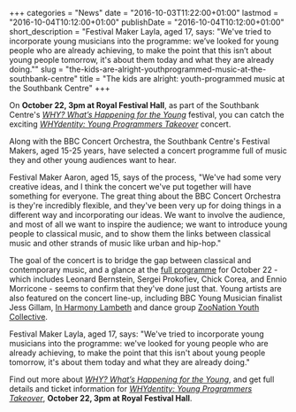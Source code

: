 +++
categories = "News"
date = "2016-10-03T11:22:00+01:00"
lastmod = "2016-10-04T10:12:00+01:00"
publishDate = "2016-10-04T10:12:00+01:00"
short_description = "Festival Maker Layla, aged 17, says: \"We've tried to incorporate young musicians into the programme: we’ve looked for young people who are already achieving, to make the point that this isn’t about young people tomorrow, it's about them today and what they are already doing.\""
slug = "the-kids-are-alright-youthprogrammed-music-at-the-southbank-centre"
title = "The kids are alright: youth-programmed music at the Southbank Centre"
+++

On **October 22, 3pm at Royal Festival Hall**, as part of the Southbank Centre's [*WHY? What’s Happening for the Young*](http://www.southbankcentre.co.uk/whatson/festivals-series/why) festival, you can catch the exciting [*WHYdentity: Young Programmers Takeover*](http://www.southbankcentre.co.uk/whatson/bbc-concert-orchestra-98015?dt=2016-10-22) concert. 

Along with the BBC Concert Orchestra, the Southbank Centre's Festival Makers, aged 15-25 years, have selected a concert programme full of music they and other young audiences want to hear. 

Festival Maker Aaron, aged 15, says of the process, "We've had some very creative ideas, and I think the concert we've put together will have something for everyone. The great thing about the BBC Concert Orchestra is they're incredibly flexible, and they've been very up for doing things in a different way and incorporating our ideas. We want to involve the audience, and most of all we want to inspire the audience; we want to introduce young people to classical music, and to show them the links between classical music and other strands of music like urban and hip-hop."

The goal of the concert is to bridge the gap between classical and contemporary music, and a glance at the [full programme](http://www.bbc.co.uk/events/e355v2) for October 22 - which includes Leonard Bernstein, Sergei Prokofiev, Chick Corea, and Ennio Morricone - seems to confirm that they've done just that. Young artists are also featured on the concert line-up, including BBC Young Musician finalist Jess Gillam, [In Harmony Lambeth](http://www.sistemaengland.org.uk/in-harmony-lambeth/) and dance group [ZooNation Youth Collective](http://www.zoonation.co.uk/page/zoonation-youth-company).

Festival Maker Layla, aged 17, says: "We've tried to incorporate young musicians into the programme: we've looked for young people who are already achieving, to make the point that this isn't about young people tomorrow, it's about them today and what they are already doing."

Find out more about [*WHY? What’s Happening for the Young*](http://www.southbankcentre.co.uk/whatson/festivals-series/why), and get full details and ticket information for [*WHYdentity: Young Programmers Takeover*](http://www.southbankcentre.co.uk/whatson/bbc-concert-orchestra-98015?dt=2016-10-22), **October 22, 3pm at Royal Festival Hall**.
